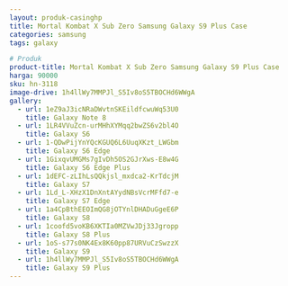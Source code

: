 ```yaml
---
layout: produk-casinghp
title: Mortal Kombat X Sub Zero Samsung Galaxy S9 Plus Case
categories: samsung
tags: galaxy

# Produk
product-title: Mortal Kombat X Sub Zero Samsung Galaxy S9 Plus Case
harga: 90000
sku: hn-3118
image-drive: 1h4llWy7MMPJl_S5Iv8oS5TBOCHd6WWgA
gallery:
  - url: 1eZ9aJ3icNRaDWvtnSKEildfcwuWq53U0
    title: Galaxy Note 8
  - url: 1LR4VVuZcn-urMHhXYMqq2bwZS6v2bl4O
    title: Galaxy S6
  - url: 1-QDwPijYnYQcKGUQ6L6UuqXKzt_LWGbm
    title: Galaxy S6 Edge
  - url: 1GixqvUMGMs7gIvDh5OS2GJrXws-E8w4G
    title: Galaxy S6 Edge Plus
  - url: 1dEFC-zLIhLsQQkjsl_mxdca2-KrTdcjM
    title: Galaxy S7
  - url: 1Ld_L-XHzX1DnXntAYydNBsVcrMFfd7-e
    title: Galaxy S7 Edge
  - url: 1a4CpBthEEOImQG8jOTYnlDHADuGgeE6P
    title: Galaxy S8
  - url: 1coofd5voKB6XKTIa0MZVwJDj33Jgropp
    title: Galaxy S8 Plus
  - url: 1oS-s77s0NK4Ex8K60pp87URVuCzSwzzX
    title: Galaxy S9
  - url: 1h4llWy7MMPJl_S5Iv8oS5TBOCHd6WWgA
    title: Galaxy S9 Plus
---
```

